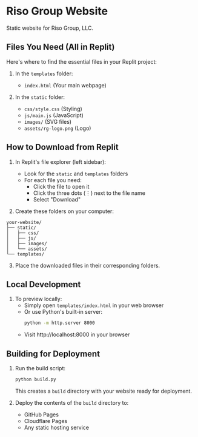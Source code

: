 # Riso Group Website

Static website for Riso Group, LLC.

## Files You Need (All in Replit)

Here's where to find the essential files in your Replit project:

1. In the `templates` folder:
   - `index.html` (Your main webpage)

2. In the `static` folder:
   - `css/style.css` (Styling)
   - `js/main.js` (JavaScript)
   - `images/` (SVG files)
   - `assets/rg-logo.png` (Logo)

## How to Download from Replit

1. In Replit's file explorer (left sidebar):
   - Look for the `static` and `templates` folders
   - For each file you need:
     - Click the file to open it
     - Click the three dots (⋮) next to the file name
     - Select "Download"

2. Create these folders on your computer:
```
your-website/
├── static/
│   ├── css/
│   ├── js/
│   ├── images/
│   └── assets/
└── templates/
```

3. Place the downloaded files in their corresponding folders.

## Local Development

1. To preview locally:
   - Simply open `templates/index.html` in your web browser
   - Or use Python's built-in server:
     ```bash
     python -m http.server 8000
     ```
   - Visit http://localhost:8000 in your browser

## Building for Deployment

1. Run the build script:
   ```bash
   python build.py
   ```
   This creates a `build` directory with your website ready for deployment.

2. Deploy the contents of the `build` directory to:
   - GitHub Pages
   - Cloudflare Pages
   - Any static hosting service
